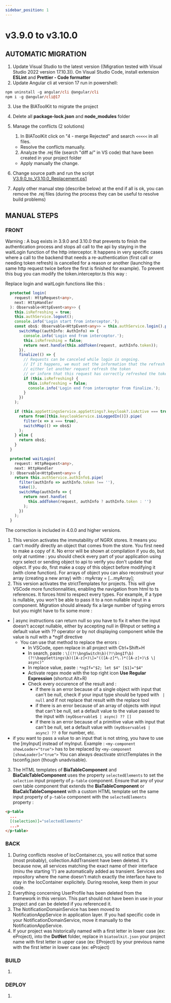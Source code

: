 ```yaml
---
sidebar_position: 1
---
```

# v3.9.0 to v3.10.0

## AUTOMATIC MIGRATION
 
1. Update Visual Studio to the latest version ((Migration tested with Visual Studio 2022 version 17.10.3)). On Visual Studio Code, install extension **ESLint** and **Prettier - Code formatter**
2. Update Angular cli at version 17 run in powershell:
```ps
npm uninstall -g angular/cli @angular/cli
npm i -g @angular/cli@17
```
3. Use the BIAToolKit to migrate the project
4. Delete all **package-lock.json** and **node_modules** folder

5. Manage the conflicts (2 solutions)
   1. In BIAToolKit click on "4 - merge Rejected" and search `<<<<<` in all files.  
    * Resolve the conflicts manually.
   2. Analyze the .rej file (search "diff a/" in VS code) that have been created in your project folder
     * Apply manually the change.

6. Change source path and run the script [V3.9.0_to_V3.10.0_Replacement.ps1](./Scripts/V3.9.0_to_V3.10.0_Replacement.ps1)

7. Apply other manual step (describe below) at the end if all is ok, you can remove the .rej files (during the process they can be useful to resolve build problems)

## MANUAL STEPS
### FRONT

Warning : A bug exists in 3.9.0 and 3.10.0 that prevents to finish the authentication process and stops all call to the api by staying in the waitLogin function of the http interceptor. It happens in very specific cases where a call to the backend that needs a re-authentication (first call or needing token refresh) is cancelled for a reason or another (launching the same http request twice before the first is finished for example).
To prevent this bug you can modify the token.interceptor.ts this way :

Replace login and waitLogin functions like this :

```ts
  protected login(
    request: HttpRequest<any>,
    next: HttpHandler
  ): Observable<HttpEvent<any>> {
    this.isRefreshing = true;
    this.authService.logout();
    console.info('Login start from interceptor.');
    const obs$: Observable<HttpEvent<any>> = this.authService.login().pipe(
      switchMap((authInfo: AuthInfo) => {
        console.info('Login end from interceptor.');
        this.isRefreshing = false;
        return next.handle(this.addToken(request, authInfo.token));
      }),
      finalize(() => {
        // Requests can be canceled while login is ongoing.
        // If it happens, we must set the information that the refresh is over to
        // either let another request refresh the token
        // or inform that this request has correctly refreshed the token despite the cancelling
        if (this.isRefreshing) {
          this.isRefreshing = false;
          console.info('Login end from interceptor from finalize.');
        }
      })
    );

    if (this.appSettingsService.appSettings?.keycloak?.isActive === true) {
      return from([this.keycloakService.isLoggedIn()]).pipe(
        filter(x => x === true),
        switchMap(() => obs$)
      );
    } else {
      return obs$;
    }
  }

  protected waitLogin(
    request: HttpRequest<any>,
    next: HttpHandler
  ): Observable<HttpEvent<any>> {
    return this.authService.authInfo$.pipe(
      filter(authInfo => authInfo.token !== ''),
      take(1),
      switchMap(authInfo => {
        return next.handle(
          this.addToken(request, authInfo ? authInfo.token : '')
        );
      })
    );
  }
```

The correction is included in 4.0.0 and higher versions.



1. This version activates the immutability of NGRX stores. It means you can't modify directly an object that comes from the store. You first need to make a copy of it. No error will be shown at compilation if you do, but only at runtime : you should check every part of your application using ngrx select or sending object to api to verify you don't update that object. If you do, first make a copy of this object before modifying it (with clone function). For arrays of object you can also reconstruct your array (creating a new array) with : myArray = \[...myArray\];
2. This version activates the strictTemplates for projects. This will give VSCode more functionnalities, enabling the navigation from html to ts references. It forces html to respect every types. For example, if a type is nullable, you won't be able to pass it to a non nullable input in a component.
Migration should already fix a large number of typing errors but you might have to fix some more :
- | async instructions can return null so you have to fix it when the input doesn't accept nullable, either by accepting null in @Input or setting a default value with ?? operator or by not displaying component while the value is null with a *ngIf directive
  * You can use that method to replace the errors :
    * In VSCode, open replace in all project with Ctrl+Shift+H
    * In search, paste : `\[(?!\bngSwitch\b)(?!\bngIf\b)(?!\bappSettings\b)([A-z]+)\]="(([A-z]*\.)*([A-z]+)\$ \| async)"`
    * In replace value, paste : `*ngIf="$2; let $4" [$1]="$4"`
    * Activate regex mode with the top right icon **Use Regular Expression** (shortcut Alt+R)
    * Check every occurence of the result and : 
      * if there is an error because of a single object with input that can't be null, check if your input type should be typed with ` | null` and if not replace that result with the replace tool
      * if there is an error because of an array of objects with input that can't be null, set a default value to the value passed to the input with `(myObservable$ | async) ?? []`
      * if there is an error because of a primitive value with input that can't be null, set a default value with `(myObservable$ | async) ?? 0` for number, etc.
- if you want to pass a value to an input that is not string, you have to use the \[myInput\] instead of myInput.
Example :
`<my-component showLoader="true">` has to be replaced by `<my-component [showLoader]="true">`
You can always deactivate strictTemplates in the tsconfig.json (though unadvisable).
3. The HTML templates of **BiaTableComponent** and **BiaCalcTableComponent** uses the property `selectedElements` to set the `selection` input property of `p-table` component. Ensure that any of your own table component that extends the **BiaTableComponent** or **BiaCalcTableComponent** with a custom HTML template set the same input property of `p-table` component with the `selectedElements` property :
``` html
<p-table
  ...
  [(selection)]="selectedElements"
  ...>
</p-table>
```
### BACK
1. During conflicts resolve of IocContainer.cs, you will notice that some (most probably), collection.AddTransient have been deleted. It's because now, all services matching the exact name of their interface (minu the starting 'I') are automatically added as transient. Services and repository where the name doesn't match exactly the interface have to stay in the IocContainer explicitely. During resolve, keep them in your code.
2. Everything concerning UserProfile has been deleted from the framework in this version. This part should not have been in use in your project and can be deleted if you referenced it.
3. The NotificationDomainService has been moved to NotificationAppService in application layer. If you had specific code in your NotificationDomainService, move it manually to the NotificationAppService.
4. If your project was historically named with a first letter in lower case (ex: eProject), into the **DotNet** folder, replace in `biatoolkit.json` your project name with first letter in upper case (ex: EProject) by your previous name with the first letter in lower case (ex: eProject)

### BUILD
1. 

### DEPLOY
1. 